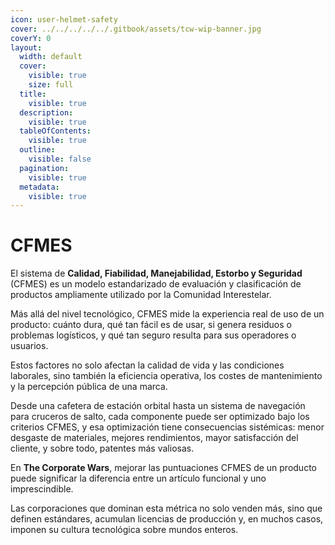 ```yaml
---
icon: user-helmet-safety
cover: ../../../../../.gitbook/assets/tcw-wip-banner.jpg
coverY: 0
layout:
  width: default
  cover:
    visible: true
    size: full
  title:
    visible: true
  description:
    visible: true
  tableOfContents:
    visible: true
  outline:
    visible: false
  pagination:
    visible: true
  metadata:
    visible: true
---
```


# CFMES

El sistema de **Calidad, Fiabilidad, Manejabilidad, Estorbo y Seguridad** (CFMES) es un modelo estandarizado de evaluación y clasificación de productos ampliamente utilizado por la Comunidad Interestelar.

Más allá del nivel tecnológico, CFMES mide la experiencia real de uso de un producto: cuánto dura, qué tan fácil es de usar, si genera residuos o problemas logísticos, y qué tan seguro resulta para sus operadores o usuarios.

Estos factores no solo afectan la calidad de vida y las condiciones laborales, sino también la eficiencia operativa, los costes de mantenimiento y la percepción pública de una marca.

Desde una cafetera de estación orbital hasta un sistema de navegación para cruceros de salto, cada componente puede ser optimizado bajo los criterios CFMES, y esa optimización tiene consecuencias sistémicas: menor desgaste de materiales, mejores rendimientos, mayor satisfacción del cliente, y sobre todo, patentes más valiosas.

En **The Corporate Wars**, mejorar las puntuaciones CFMES de un producto puede significar la diferencia entre un artículo funcional y uno imprescindible.

Las corporaciones que dominan esta métrica no solo venden más, sino que definen estándares, acumulan licencias de producción y, en muchos casos, imponen su cultura tecnológica sobre mundos enteros.
